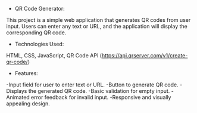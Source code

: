 - QR Code Generator:

This project is a simple web application that generates QR codes from user input. Users can enter any text or URL, and the application will display the corresponding QR code.

- Technologies Used:

HTML,
CSS,
JavaScript,
QR Code API (https://api.qrserver.com/v1/create-qr-code/)

- Features:

-Input field for user to enter text or URL.
-Button to generate QR code.
-Displays the generated QR code.
-Basic validation for empty input.
-Animated error feedback for invalid input.
-Responsive and visually appealing design.
